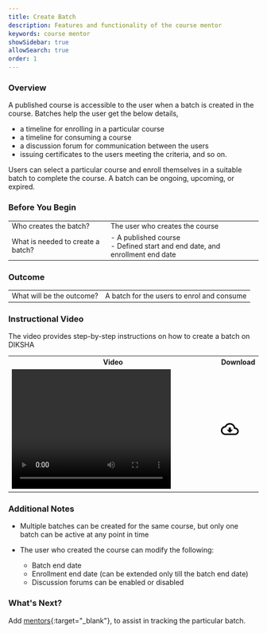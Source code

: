 ```yaml
---
title: Create Batch
description: Features and functionality of the course mentor
keywords: course mentor
showSidebar: true
allowSearch: true
order: 1
---
```


### Overview

A published course is accessible to the user when a batch is created in the course. Batches help the user get the below details,

  - a timeline for enrolling in a particular course 
  - a timeline for consuming a course  
  - a discussion forum for communication between the users  
  - issuing certificates to the users meeting the criteria, and so on.  

Users can select a particular course and enroll themselves in a suitable batch to complete the course. A batch can be ongoing, upcoming, or expired.

### Before You Begin

<table>
<tr><td>Who creates the batch?</td>
<td>The user who creates the course</td>
</tr>
<tr><td>What is needed to create a batch?</td>
<td> - A published course <br> - Defined start and end date, and enrollment end date</td></tr>
</table>

### Outcome

<table>
<tr><td>What will be the outcome?</td>
<td>A batch for the users to enrol and consume</td>
</tr>
</table>

### Instructional Video  

The video provides step-by-step instructions on how to create a batch on DIKSHA

<table>
  <tr>
    <th style="width:85%;">Video</th>
    <th style="width:15%;">Download</th>
  </tr>
  <tr>
    <td><video width="320" height="240" controls><source src="../video/batch-creation-with-df.mp4" type="video/mp4"></video></td>
    <td class="text-center"><a href="../video/batch-creation-with-df.mp4" download><img src="../../../assets/imgs/icons/outline_cloud_download.png"></a></td>
  </tr>
</table>

### Additional Notes

- Multiple batches can be created for the same course, but only one batch can be active at any point in time
- The user who created the course can modify the following:

  - Batch end date
  - Enrollment end date (can be extended only till the batch end date)
  - Discussion forums can be enabled or disabled

### What's Next?  

Add [mentors](./manage-mentors.html){:target="_blank"}, to assist in tracking the particular batch.
